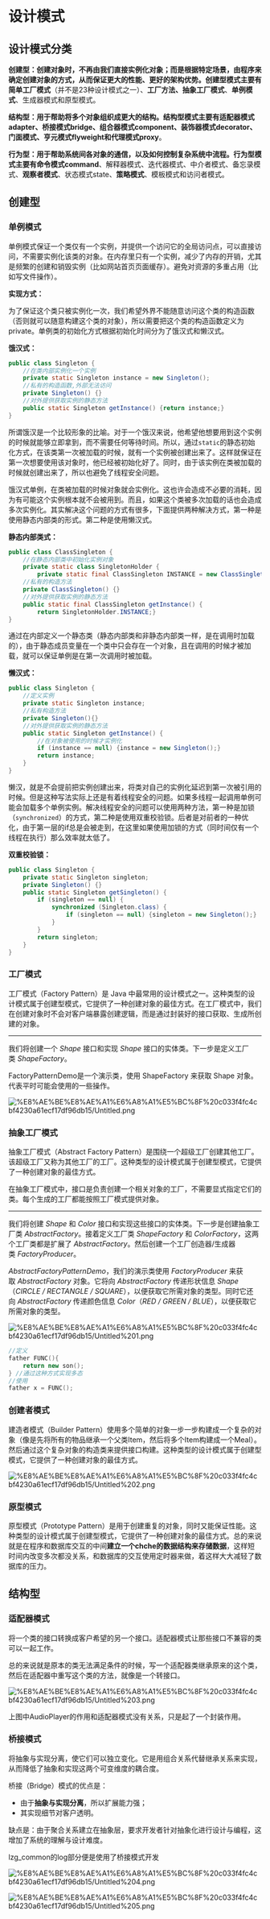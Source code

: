 # 设计模式

## 设计模式分类

**创建型：**创建对象时，不再由我们直接实例化对象；而是根据特定场景，由程序来确定创建对象的方式，从而保证更大的性能、更好的架构优势。创建型模式主要有**简单工厂模式**（并不是23种设计模式之一）、**工厂方法、抽象工厂模式**、**单例模式**、生成器模式和原型模式。

**结构型：**用于帮助将多个对象组织成更大的结构。结构型模式主要有适配器模式adapter、**桥接模式bridge**、组合器模式component、装饰器模式decorator、**门面模式**、亨元模式flyweight和**代理模式proxy**。

**行为型：**用于帮助系统间各对象的通信，以及如何控制复杂系统中流程。行为型模式主要有**命令模式command**、解释器模式、迭代器模式、中介者模式、备忘录模式、**观察者模式**、状态模式state、**策略模式**、模板模式和访问者模式。

## 创建型

### 单例模式

单例模式保证一个类仅有一个实例，并提供一个访问它的全局访问点，可以直接访问，不需要实例化该类的对象。在内存里只有一个实例，减少了内存的开销，尤其是频繁的创建和销毁实例（比如网站首页页面缓存）。避免对资源的多重占用（比如写文件操作）。

**实现方式：**

为了保证这个类只被实例化一次，我们希望外界不能随意访问这个类的构造函数（否则就可以随意构建这个类的对象），所以需要把这个类的构造函数定义为private。单例类的初始化方式根据初始化时间分为了饿汉式和懒汉式。

**饿汉式：**

```java
public class Singleton {
    //在类内部实例化一个实例
    private static Singleton instance = new Singleton();
    //私有的构造函数,外部无法访问
    private Singleton() {}
    //对外提供获取实例的静态方法
    public static Singleton getInstance() {return instance;}
}
```

所谓饿汉是一个比较形象的比喻。对于一个饿汉来说，他希望他想要用到这个实例的时候就能够立即拿到，而不需要任何等待时间。所以，通过`static`的静态初始化方式，在该类第一次被加载的时候，就有一个实例被创建出来了。这样就保证在第一次想要使用该对象时，他已经被初始化好了。同时，由于该实例在类被加载的时候就创建出来了，所以也避免了线程安全问题。

饿汉式单例，在类被加载的时候对象就会实例化。这也许会造成不必要的消耗，因为有可能这个实例根本就不会被用到。而且，如果这个类被多次加载的话也会造成多次实例化。其实解决这个问题的方式有很多，下面提供两种解决方式，第一种是使用静态内部类的形式。第二种是使用懒汉式。

**静态内部类式：**

```java
public class ClassSingleton {
    //在静态内部类中初始化实例对象
    private static class SingletonHolder {
        private static final ClassSingleton INSTANCE = new ClassSingleton();}
    //私有的构造方法
    private ClassSingleton() {}
    //对外提供获取实例的静态方法
    public static final ClassSingleton getInstance() {
        return SingletonHolder.INSTANCE;}
}
```

通过在内部定义一个静态类（静态内部类和非静态内部类一样，是在调用时加载的），由于静态成员变量在一个类中只会存在一个对象，且在调用的时候才被加载，就可以保证单例是在第一次调用时被加载。

**懒汉式：**

```java
public class Singleton {
    //定义实例
    private static Singleton instance;
    //私有构造方法
    private Singleton(){}
    //对外提供获取实例的静态方法
    public static Singleton getInstance() {
        //在对象被使用的时候才实例化
        if (instance == null) {instance = new Singleton();}
        return instance;
    }
}
```

懒汉，就是不会提前把实例创建出来，将类对自己的实例化延迟到第一次被引用的时候。但是这种写法实际上还是有着线程安全的问题。如果多线程一起调用单例可能会加载多个单例实例。解决线程安全的问题可以使用两种方法，第一种是加锁（`synchronized`）的方式，第二种是使用双重校验锁。后者是对前者的一种优化，由于第一层的if总是会被走到，在这里如果使用加锁的方式（同时间仅有一个线程在执行）那么效率就太低了。

**双重校验锁：**

```java
public class Singleton {
    private static Singleton singleton;
    private Singleton() {}
    public static Singleton getSingleton() {
        if (singleton == null) {
            synchronized (Singleton.class) {
                if (singleton == null) {singleton = new Singleton();}
            }
        }
        return singleton;
    }
}
```

### 工厂模式

工厂模式（Factory Pattern）是 Java 中最常用的设计模式之一。这种类型的设计模式属于创建型模式，它提供了一种创建对象的最佳方式。在工厂模式中，我们在创建对象时不会对客户端暴露创建逻辑，而是通过封装好的接口获取、生成所创建的对象。

---

我们将创建一个 *Shape* 接口和实现 *Shape* 接口的实体类。下一步是定义工厂类 *ShapeFactory*。

FactoryPatternDemo是一个演示类，使用 ShapeFactory 来获取 Shape 对象。代表平时可能会使用的一些操作。

![%E8%AE%BE%E8%AE%A1%E6%A8%A1%E5%BC%8F%20c033f4fc4cbf4230a61ecf17df96db15/Untitled.png](%E8%AE%BE%E8%AE%A1%E6%A8%A1%E5%BC%8F%20c033f4fc4cbf4230a61ecf17df96db15/Untitled.png)

### 抽象工厂模式

抽象工厂模式（Abstract Factory Pattern）是围绕一个超级工厂创建其他工厂。该超级工厂又称为其他工厂的工厂。这种类型的设计模式属于创建型模式，它提供了一种创建对象的最佳方式。

在抽象工厂模式中，接口是负责创建一个相关对象的工厂，不需要显式指定它们的类。每个生成的工厂都能按照工厂模式提供对象。

---

我们将创建 *Shape* 和 *Color* 接口和实现这些接口的实体类。下一步是创建抽象工厂类 *AbstractFactory*。接着定义工厂类 *ShapeFactory* 和 *ColorFactory*，这两个工厂类都是扩展了 *AbstractFactory*。然后创建一个工厂创造器/生成器类 *FactoryProducer*。

*AbstractFactoryPatternDemo*，我们的演示类使用 *FactoryProducer* 来获取 *AbstractFactory* 对象。它将向 *AbstractFactory* 传递形状信息 *Shape*（*CIRCLE / RECTANGLE / SQUARE*），以便获取它所需对象的类型。同时它还向 *AbstractFactory* 传递颜色信息 *Color*（*RED / GREEN / BLUE*），以便获取它所需对象的类型。

![%E8%AE%BE%E8%AE%A1%E6%A8%A1%E5%BC%8F%20c033f4fc4cbf4230a61ecf17df96db15/Untitled%201.png](%E8%AE%BE%E8%AE%A1%E6%A8%A1%E5%BC%8F%20c033f4fc4cbf4230a61ecf17df96db15/Untitled%201.png)

```cpp
//定义
father FUNC(){
	return new son();
} //通过这种方式实现多态
//使用
father x = FUNC();
```

### 创建者模式

建造者模式（Builder Pattern）使用多个简单的对象一步一步构建成一个复杂的对象（像是先将所有的物品继承一个父类Item，然后将多个Item构建成一个Meal）。然后通过这个复杂对象的构造类来提供接口构建。这种类型的设计模式属于创建型模式，它提供了一种创建对象的最佳方式。

![%E8%AE%BE%E8%AE%A1%E6%A8%A1%E5%BC%8F%20c033f4fc4cbf4230a61ecf17df96db15/Untitled%202.png](%E8%AE%BE%E8%AE%A1%E6%A8%A1%E5%BC%8F%20c033f4fc4cbf4230a61ecf17df96db15/Untitled%202.png)

### 原型模式

原型模式（Prototype Pattern）是用于创建重复的对象，同时又能保证性能。这种类型的设计模式属于创建型模式，它提供了一种创建对象的最佳方式。总的来说就是在程序和数据库交互的中间**建立一个chche的数据结构来存储数据**，这样短时间内改变多次都没关系，和数据库的交互使用定时器来做，着这样大大减轻了数据库的压力。

## 结构型

### 适配器模式

将一个类的接口转换成客户希望的另一个接口。适配器模式让那些接口不兼容的类可以一起工作。

总的来说就是原本的类无法满足条件的时候，写一个适配器类继承原来的这个类，然后在适配器中重写这个类的方法，就像是一个转接口。

![%E8%AE%BE%E8%AE%A1%E6%A8%A1%E5%BC%8F%20c033f4fc4cbf4230a61ecf17df96db15/Untitled%203.png](%E8%AE%BE%E8%AE%A1%E6%A8%A1%E5%BC%8F%20c033f4fc4cbf4230a61ecf17df96db15/Untitled%203.png)

上图中AudioPlayer的作用和适配器模式没有关系，只是起了一个封装作用。

### 桥接模式

将抽象与实现分离，使它们可以独立变化。它是用组合关系代替继承关系来实现，从而降低了抽象和实现这两个可变维度的耦合度。

桥接（Bridge）模式的优点是：

- 由于**抽象与实现分离**，所以扩展能力强；
- 其实现细节对客户透明。

缺点是：由于聚合关系建立在抽象层，要求开发者针对抽象化进行设计与编程，这增加了系统的理解与设计难度。

lzg_common的log部分便是使用了桥接模式开发

![%E8%AE%BE%E8%AE%A1%E6%A8%A1%E5%BC%8F%20c033f4fc4cbf4230a61ecf17df96db15/Untitled%204.png](%E8%AE%BE%E8%AE%A1%E6%A8%A1%E5%BC%8F%20c033f4fc4cbf4230a61ecf17df96db15/Untitled%204.png)

![%E8%AE%BE%E8%AE%A1%E6%A8%A1%E5%BC%8F%20c033f4fc4cbf4230a61ecf17df96db15/Untitled%205.png](%E8%AE%BE%E8%AE%A1%E6%A8%A1%E5%BC%8F%20c033f4fc4cbf4230a61ecf17df96db15/Untitled%205.png)